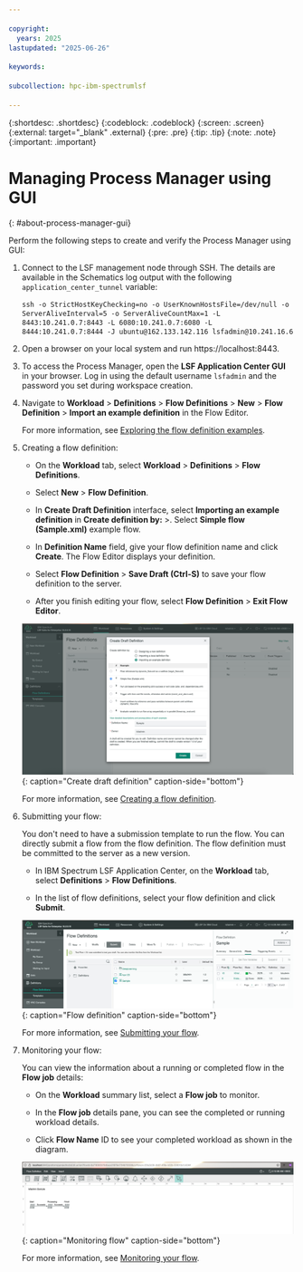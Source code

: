```yaml
---

copyright:
  years: 2025
lastupdated: "2025-06-26"

keywords:

subcollection: hpc-ibm-spectrumlsf

---
```


{:shortdesc: .shortdesc}
{:codeblock: .codeblock}
{:screen: .screen}
{:external: target="_blank" .external}
{:pre: .pre}
{:tip: .tip}
{:note: .note}
{:important: .important}

# Managing Process Manager using GUI
{: #about-process-manager-gui}

Perform the following steps to create and verify the Process Manager using GUI:

1. Connect to the LSF management node through SSH. The details are available in the Schematics log output with the following `application_center_tunnel` variable:

    ```pre
    ssh -o StrictHostKeyChecking=no -o UserKnownHostsFile=/dev/null -o ServerAliveInterval=5 -o ServerAliveCountMax=1 -L 8443:10.241.0.7:8443 -L 6080:10.241.0.7:6080 -L 8444:10.241.0.7:8444 -J ubuntu@162.133.142.116 lsfadmin@10.241.16.6
    ```

2. Open a browser on your local system and run https://localhost:8443.

3. To access the Process Manager, open the **LSF Application Center GUI** in your browser. Log in using the default username `lsfadmin` and the password you set during workspace creation.

4. Navigate to **Workload** > **Definitions** > **Flow Definitions** > **New** > **Flow Definition** > **Import an example definition** in the Flow Editor.

    For more information, see [Exploring the flow definition examples](https://www.ibm.com/docs/en/slac/10.2.0?topic=flow-exploring-definition-examples).

5. Creating a flow definition:

    * On the **Workload** tab, select **Workload** > **Definitions** > **Flow Definitions**.

    * Select **New** > **Flow Definition**.

    * In **Create Draft Definition** interface, select **Importing an example definition** in **Create definition by:** >. Select **Simple flow (Sample.xml)** example flow.

    * In **Definition Name** field, give your flow definition name and click **Create**. The Flow Editor displays your definition.

    * Select **Flow Definition** > **Save Draft (Ctrl-S)** to save your flow definition to the server.

    * After you finish editing your flow, select **Flow Definition** > **Exit Flow Editor**.

    ![Create draft definition](images/lsf_create_draft_definition.png "Create draft definition"){: caption="Create draft definition" caption-side="bottom"}

    For more information, see [Creating a flow definition](https://www.ibm.com/docs/en/slac/10.2.0?topic=definition-creating-flow).

6. Submitting your flow:

    You don't need to have a submission template to run the flow. You can directly submit a flow from the flow definition. The flow definition must be committed to the server as a new version.

    * In IBM Spectrum LSF Application Center, on the **Workload** tab, select **Definitions** > **Flow Definitions**.

    * In the list of flow definitions, select your flow definition and click **Submit**.

    ![Flow definition](images/lsf_flow_definitions.png "Flow definition"){: caption="Flow definition" caption-side="bottom"}

    For more information, see [Submitting your flow](https://www.ibm.com/docs/en/slac/10.2.0?topic=basics-submitting-your-flow).

7. Monitoring your flow:

    You can view the information about a running or completed flow in the **Flow job** details:

    * On the **Workload** summary list, select a **Flow job** to monitor.

    * In the **Flow job** details pane, you can see the completed or running workload details.

    * Click **Flow Name** ID to see your completed workload as shown in the diagram.

    ![Monitoring flow](images/lsf_monitoring_flow.png "Monitoring flow"){: caption="Monitoring flow" caption-side="bottom"}

    For more information, see [Monitoring your flow](https://www.ibm.com/docs/en/slac/10.2.0?topic=basics-monitoring-your-flow).
